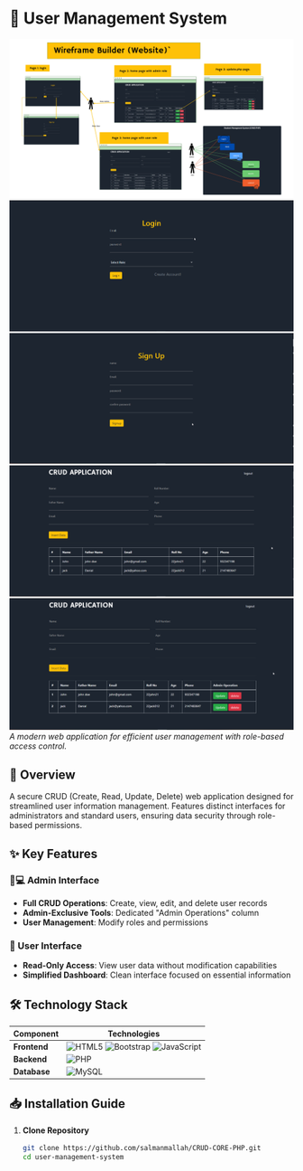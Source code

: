 # 🔧 User Management System

![Project Screenshot](https://github.com/salmanmallah/CRUD-CORE-PHP/blob/main/assets/project_wireframe_diagram.jpg) 
![Project Screenshot](https://github.com/salmanmallah/CRUD-CORE-PHP/blob/main/assets/1-login_page.png) 
![Project Screenshot](https://github.com/salmanmallah/CRUD-CORE-PHP/blob/main/assets/2-signup_page.png)  
![Project Screenshot](http://github.com/salmanmallah/CRUD-CORE-PHP/blob/main/assets/3-user_role_logged_in.png)  
![Project Screenshot](https://github.com/salmanmallah/CRUD-CORE-PHP/blob/main/assets/4-loged_in_as_admin.png)  
*A modern web application for efficient user management with role-based access control.*

## 🚀 Overview

A secure CRUD (Create, Read, Update, Delete) web application designed for streamlined user information management. Features distinct interfaces for administrators and standard users, ensuring data security through role-based permissions.

## ✨ Key Features

### 👨💻 Admin Interface
- **Full CRUD Operations**: Create, view, edit, and delete user records
- **Admin-Exclusive Tools**: Dedicated "Admin Operations" column
- **User Management**: Modify roles and permissions

### 👤 User Interface
- **Read-Only Access**: View user data without modification capabilities
- **Simplified Dashboard**: Clean interface focused on essential information

## 🛠 Technology Stack

| Component       | Technologies                                                                                     |
|-----------------|--------------------------------------------------------------------------------------------------|
| **Frontend**    | ![HTML5](https://img.shields.io/badge/HTML5-E34F26?style=flat&logo=html5&logoColor=white) ![Bootstrap](https://img.shields.io/badge/Bootstrap-7952B3?style=flat&logo=bootstrap&logoColor=white) ![JavaScript](https://img.shields.io/badge/JavaScript-F7DF1E?style=flat&logo=javascript&logoColor=black) |
| **Backend**     | ![PHP](https://img.shields.io/badge/PHP-777BB4?style=flat&logo=php&logoColor=white)              |
| **Database**    | ![MySQL](https://img.shields.io/badge/MySQL-4479A1?style=flat&logo=mysql&logoColor=white)        |

## 📥 Installation Guide

1. **Clone Repository**
   ```bash
   git clone https://github.com/salmanmallah/CRUD-CORE-PHP.git
   cd user-management-system
